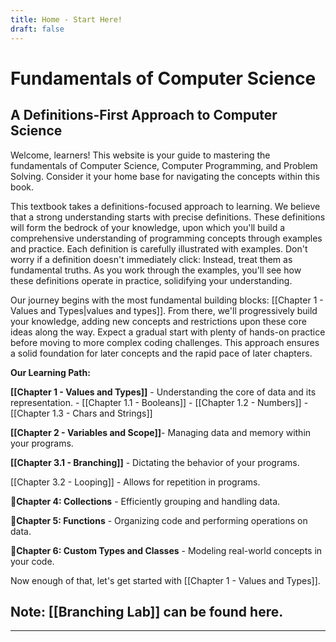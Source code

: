 ```yaml
---
title: Home - Start Here!
draft: false
---
```


# Fundamentals of Computer Science

## A Definitions-First Approach to Computer Science

Welcome, learners! This website is your guide to mastering the fundamentals of Computer Science, Computer Programming, and Problem Solving. Consider it your home base for navigating the concepts within this book.

This textbook takes a definitions-focused approach to learning. We believe that a strong understanding starts with precise definitions. These definitions will form the bedrock of your knowledge, upon which you'll build a comprehensive understanding of programming concepts through examples and practice. Each definition is carefully illustrated with examples. Don't worry if a definition doesn't immediately click: Instead, treat them as fundamental truths. As you work through the examples, you'll see how these definitions operate in practice, solidifying your understanding.

Our journey begins with the most fundamental building blocks: [[Chapter 1 - Values and Types|values and types]]. From there, we'll progressively build your knowledge, adding new concepts and restrictions upon these core ideas along the way. Expect a gradual start with plenty of hands-on practice before moving to more complex coding challenges. This approach ensures a solid foundation for later concepts and the rapid pace of later chapters.

**Our Learning Path:**

**[[Chapter 1 - Values and Types]]** - Understanding the core of data and its representation.
	- [[Chapter 1.1 - Booleans]]
	- [[Chapter 1.2 - Numbers]]
	- [[Chapter 1.3 - Chars and Strings]]

**[[Chapter 2 - Variables and Scope]]**- Managing data and memory within your programs.

**[[Chapter 3.1 - Branching]]** - Dictating the behavior of your programs.

[[Chapter 3.2 - Looping]] - Allows for repetition in programs.

**🚧Chapter 4: Collections** - Efficiently grouping and handling data.

**🚧Chapter 5: Functions** - Organizing code and performing operations on data.

**🚧Chapter 6: Custom Types and Classes** - Modeling real-world concepts in your code.

Now enough of that, let's get started with [[Chapter 1 - Values and Types]].

## Note: [[Branching Lab]] can be found here.
---
